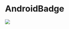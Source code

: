 # AndroidBadge  
[![](https://jitpack.io/v/ZhySir/AndroidBadge.svg)](https://jitpack.io/#ZhySir/AndroidBadge) 
